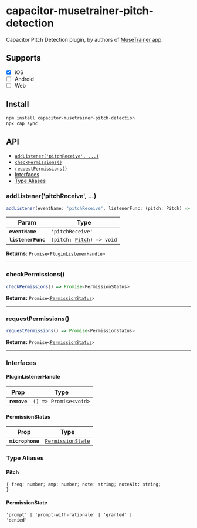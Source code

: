 # capacitor-musetrainer-pitch-detection

Capacitor Pitch Detection plugin, by authors of [MuseTrainer app](https://musetrainer.com).

## Supports

- [x] iOS
- [ ] Android
- [ ] Web

## Install

```bash
npm install capacitor-musetrainer-pitch-detection
npx cap sync
```

## API

<docgen-index>

* [`addListener('pitchReceive', ...)`](#addlistenerpitchreceive)
* [`checkPermissions()`](#checkpermissions)
* [`requestPermissions()`](#requestpermissions)
* [Interfaces](#interfaces)
* [Type Aliases](#type-aliases)

</docgen-index>

<docgen-api>
<!--Update the source file JSDoc comments and rerun docgen to update the docs below-->

### addListener('pitchReceive', ...)

```typescript
addListener(eventName: 'pitchReceive', listenerFunc: (pitch: Pitch) => void) => Promise<PluginListenerHandle>
```

| Param              | Type                                                        |
| ------------------ | ----------------------------------------------------------- |
| **`eventName`**    | <code>'pitchReceive'</code>                                 |
| **`listenerFunc`** | <code>(pitch: <a href="#pitch">Pitch</a>) =&gt; void</code> |

**Returns:** <code>Promise&lt;<a href="#pluginlistenerhandle">PluginListenerHandle</a>&gt;</code>

--------------------


### checkPermissions()

```typescript
checkPermissions() => Promise<PermissionStatus>
```

**Returns:** <code>Promise&lt;<a href="#permissionstatus">PermissionStatus</a>&gt;</code>

--------------------


### requestPermissions()

```typescript
requestPermissions() => Promise<PermissionStatus>
```

**Returns:** <code>Promise&lt;<a href="#permissionstatus">PermissionStatus</a>&gt;</code>

--------------------


### Interfaces


#### PluginListenerHandle

| Prop         | Type                                      |
| ------------ | ----------------------------------------- |
| **`remove`** | <code>() =&gt; Promise&lt;void&gt;</code> |


#### PermissionStatus

| Prop             | Type                                                        |
| ---------------- | ----------------------------------------------------------- |
| **`microphone`** | <code><a href="#permissionstate">PermissionState</a></code> |


### Type Aliases


#### Pitch

<code>{ freq: number; amp: number; note: string; noteAlt: string; }</code>


#### PermissionState

<code>'prompt' | 'prompt-with-rationale' | 'granted' | 'denied'</code>

</docgen-api>
